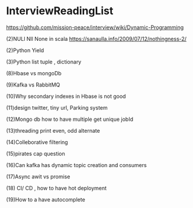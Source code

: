 # InterviewReadingList

https://github.com/mission-peace/interview/wiki/Dynamic-Programming


(2)NULl NIl None in scala
https://sanaulla.info/2009/07/12/nothingness-2/

(2)Python Yield 

(3)Python list tuple , dictionary

(8)Hbase vs mongoDb  

(9)Kafka vs RabbitMQ  

(10)Why secondary indexes in Hbase is not good  

(11)design twitter, tiny url, Parking system

(12)Mongo db how to have multiple get unique jobId

(13)threading print even, odd alternate

(14)Colleborative filtering

(15)pirates cap question

(16)Can kafka has dynamic topic creation and consumers

(17)Async awit vs promise

(18) CI/ CD , how to have hot deployment

(19)How to a have autocomplete 
